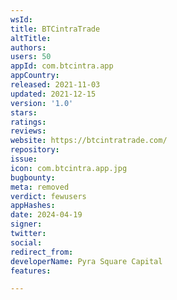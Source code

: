 ```yaml
---
wsId: 
title: BTCintraTrade
altTitle: 
authors: 
users: 50
appId: com.btcintra.app
appCountry: 
released: 2021-11-03
updated: 2021-12-15
version: '1.0'
stars: 
ratings: 
reviews: 
website: https://btcintratrade.com/
repository: 
issue: 
icon: com.btcintra.app.jpg
bugbounty: 
meta: removed
verdict: fewusers
appHashes: 
date: 2024-04-19
signer: 
twitter: 
social: 
redirect_from: 
developerName: Pyra Square Capital
features: 

---
```


